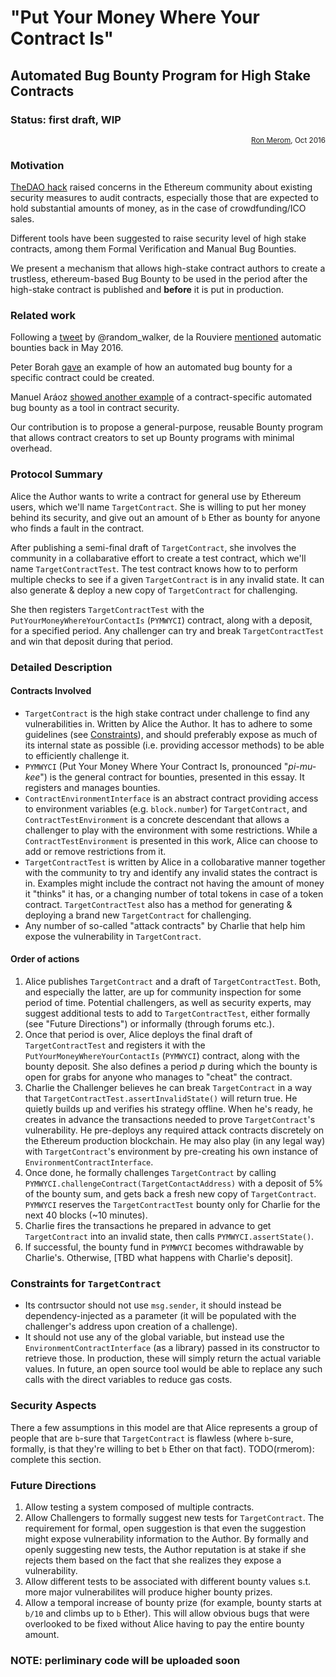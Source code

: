 # "Put Your Money Where Your Contract Is"
## Automated Bug Bounty Program for High Stake Contracts
### Status: first draft, WIP
<div align="right">
<sub><a href='https://github.com/rmerom'>Ron Merom</a>, Oct 2016</sub>
</div>

### Motivation
[TheDAO hack](http://www.coindesk.com/understanding-dao-hack-journalists/) raised concerns in the Ethereum community about existing security measures to audit contracts, especially those that are expected to hold substantial amounts of money, as in the case of crowdfunding/ICO sales.

Different tools have been suggested to raise security level of high stake contracts, among them Formal Verification and Manual Bug Bounties.

We present a mechanism that allows high-stake contract authors to create a trustless, ethereum-based Bug Bounty to be used in the period after the high-stake contract is published and **before** it is put in production.

### Related work

Following a [tweet](https://twitter.com/random_walker/status/692807445408845824) by @random_walker, de la Rouviere [mentioned](https://media.consensys.net/2016/05/05/assert-guards-towards-automated-code-bounties-safe-smart-contract-coding-on-ethereum/) automatic bounties back in May 2016.

Peter Borah [gave](https://medium.com/@peterborah/we-need-fault-tolerant-smart-contracts-ec1b56596dbc#.1j7it3cff) an example of how an automated bug bounty for a specific contract could be created.

Manuel Aráoz [showed another example](https://medium.com/zeppelin-blog/onward-with-ethereum-smart-contract-security-97a827e47702#.o4ckev1rf) of a contract-specific automated bug bounty as a tool in contract security.

Our contribution is to propose a general-purpose, reusable Bounty program that allows contract creators to set up Bounty programs with minimal overhead.



### Protocol Summary
Alice the Author wants to write a contract for general use by Ethereum users, which we'll name `TargetContract`. She is willing to put her money behind its security, and give out an amount of `b` Ether as bounty for anyone who finds a fault in the contract.

After publishing a semi-final draft of `TargetContract`, she involves the community in a collabarative effort to create a test contract, which we'll name `TargetContractTest`. The test contract knows how to to perform multiple checks to see if a given `TargetContract` is in any invalid state. It can also generate &amp; deploy a new copy of `TargetContract` for challenging.


She then registers `TargetContractTest` with the `PutYourMoneyWhereYourContactIs` (`PYMWYCI`) contract, along with a deposit, for a specified period. Any challenger can try and break `TargetContractTest` and win that deposit during that period.

### Detailed Description
#### Contracts Involved
* `TargetContract` is the high stake contract under challenge to find any vulnerabilities in. Written by Alice the Author. It has to adhere to some guidelines (see <a href='#contraints'>Constraints</a>), and should preferably expose as much of its internal state as possible (i.e. providing accessor methods) to be able to efficiently challenge it.
* `PYMWYCI` (Put Your Money Where Your Contract Is, pronounced "*pi-mu-kee*")  is the general contract for bounties, presented in this essay. It registers and manages bounties.
* `ContractEnvironmentInterface` is an abstract contract providing access to environment variables (e.g. `block.number`) for `TargetContract`, and `ContractTestEnvironment` is a concrete descendant that allows a challenger to play with the environment with some restrictions. While a `ContractTestEnvironment` is presented in this work, Alice can choose to add or remove restrictions from it.
* `TargetContractTest` is written by Alice in a collobarative manner together with the community to try and identify any invalid states the contract is in. Examples might include the contract not having the amount of money it "thinks" it has, or a changing number of total tokens in case of a token contract. `TargetContractTest` also has a method for generating &amp; deploying a brand new `TargetContract` for challenging.
* Any number of so-called "attack contracts" by Charlie that help him expose the vulnerability in `TargetContract`.


#### Order of actions
1. Alice publishes `TargetContract` and a draft of `TargetContractTest`. Both, and especially the latter, are up for community inspection for some period of time. Potential challengers, as well as security experts, may suggest additional tests to add to `TargetContractTest`, either formally (see "Future Directions") or informally (through forums etc.).
2. Once that period is over, Alice deploys the final draft of `TargetContractTest` and registers it with the `PutYourMoneyWhereYourContactIs` (`PYMWYCI`) contract, along with the bounty deposit. She also defines a period *p* during which the bounty is open for grabs for anyone who manages to "cheat" the contract.
3. Charlie the Challenger believes he can break `TargetContract` in a way that `TargetContractTest.assertInvalidState()` will return true. He quietly builds up and verifies his strategy offline. When he's ready, he creates in advance the transactions needed to prove `TargetContract`'s vulnerability. He pre-deploys any required attack contracts discretely on the Ethereum production blockchain. He may also play (in any legal way) with `TargetContract`'s environment by pre-creating his own instance of `EnvironmentContractInterface`.
4.  Once done, he formally challenges `TargetContract` by calling `PYMWYCI.challengeContract(TargetContactAddress)` with a deposit of 5% of the bounty sum, and gets back a fresh new copy of `TargetContract`. `PYMWYCI` reserves the `TargetContractTest` bounty only for Charlie for the next 40 blocks (~10 minutes).
5. Charlie fires the transactions he prepared in advance to get `TargetContract` into an invalid state, then calls `PYMWYCI.assertState()`.
6. If successful, the bounty fund in `PYMWYCI` becomes withdrawable by Charlie's. Otherwise, [TBD what happens with Charlie's deposit].

<span id="constraints"></span>
### Constraints for `TargetContract`
* Its contrsuctor should not use `msg.sender`, it should instead be dependency-injected as a parameter (it will be populated with the challenger's address upon creation of a challenge).
* It should not use any of the global variable, but instead use the `EnvironmentContractInterface` (as a library) passed in its constructor to retrieve those. In production, these will simply return the actual variable values. In future, an open source tool would be able to replace any such calls with the direct variables to reduce gas costs.

### Security Aspects
There a few assumptions in this model are that Alice represents a group of people that are `b`-sure that `TargetContract` is flawless (where `b`-sure, formally, is that they're willing to bet `b` Ether on that fact).
TODO(rmerom): complete this section.

### Future Directions
1. Allow testing a system composed of multiple contracts.
2. Allow Challengers to formally suggest new tests for `TargetContract`. The requirement for formal, open suggestion is that even the suggestion might expose vulnerability information to the Author. By formally and openly suggesting new tests, the Author reputation is at stake if she rejects them based on the fact that she realizes they expose a vulnerability.
3. Allow different tests to be associated with different bounty values s.t. more major vulnerabilites will produce higher bounty prizes.
4. Allow a temporal increase of bounty prize (for example, bounty starts at `b/10` and climbs up to `b` Ether). This will allow obvious bugs that were overlooked to be fixed without Alice having to pay the entire bounty amount.

### NOTE: perliminary code will be uploaded soon


